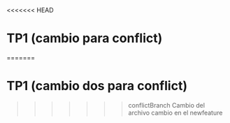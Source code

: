 <<<<<<< HEAD
# TP1 (cambio para conflict)
=======
# TP1 (cambio dos para conflict)
>>>>>>> conflictBranch
Cambio del archivo
cambio en el newfeature